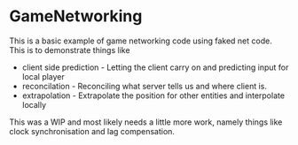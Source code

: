 # GameNetworking

This is a basic example of game networking code using faked net code.
This is to demonstrate things like
- client side prediction - Letting the client carry on and predicting input for local player
- reconcilation - Reconciling what server tells us and where client is.
- extrapolation - Extrapolate the position for other entities and interpolate locally

This was a WIP and most likely needs a little more work, namely things like clock synchronisation and lag compensation.